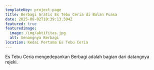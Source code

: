 ```yaml
---
templateKey: project-page
title: Berbagi Gratis Es Tebu Ceria di Bulan Puasa
date: 2025-08-02T10:39:13.594Z
featured: true
featuredimage:
  image: /img/aktifitas.jpg
  alt: Senangnya Berbagi
location: Kedai Pertama Es Tebu Ceria
---
```

Es Tebu Ceria mengedepankan Berbagi adalah bagian dari datangnya rejeki.
